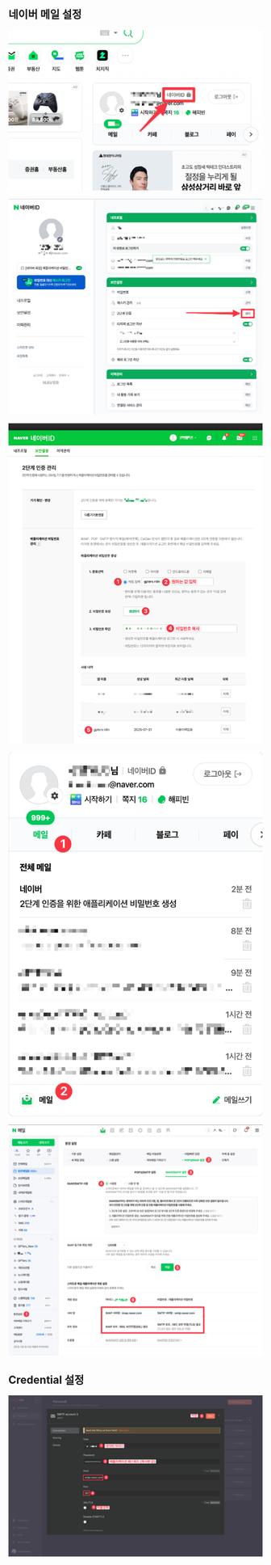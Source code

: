 ## 네이버 메일 설정
![](99%20Attachments/CleanShot%202025-07-31%20at%2021.40.07@2x.png)

![](99%20Attachments/CleanShot%202025-07-31%20at%2021.41.04@2x.png)

![](99%20Attachments/CleanShot%202025-07-31%20at%2021.44.26@2x.png)

![](99%20Attachments/CleanShot%202025-07-31%20at%2021.46.42@2x.png)

![](99%20Attachments/CleanShot%202025-07-31%20at%2021.50.47@2x.png)

## Credential 설정
![](99%20Attachments/CleanShot%202025-08-02%20at%2006.34.27@2x.png)
